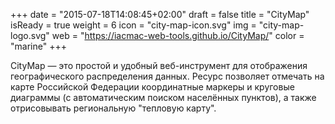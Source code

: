 +++
date = "2015-07-18T14:08:45+02:00"
draft = false
title = "CityMap"
isReady = true
weight = 6
icon = "city-map-icon.svg"
img = "city-map-logo.svg"
web = "https://iacmac-web-tools.github.io/CityMap/"
color = "marine"
+++

CityMap — это простой и удобный веб-инструмент для отображения географического распределения данных. Ресурс позволяет отмечать на карте Российской Федерации координатные маркеры и круговые диаграммы (с автоматическим поиском населённых пунктов), а также отрисовывать региональную "тепловую карту".